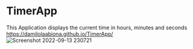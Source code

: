 # TimerApp
This Application displays the current time in hours, minutes and seconds
https://damilolaabiona.github.io/TimerApp/
![Screenshot 2022-09-13 230721](https://user-images.githubusercontent.com/99470227/190018215-ef2c860d-b13f-49df-8fb4-b28e29c1013c.jpg)
